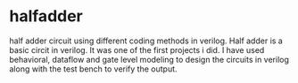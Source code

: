 # halfadder
half adder circuit using different coding methods in verilog. Half adder is a basic circit in verilog. It was one of the first projects i did. I have used behavioral, dataflow and gate level modeling to design the circuits in verilog along with the test bench to verify the output.
